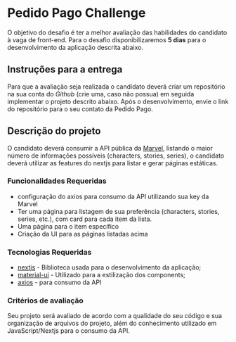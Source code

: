 
# Pedido Pago Challenge 

O objetivo do desafio é ter a melhor avaliação das habilidades do candidato à vaga de front-end. Para o desafio disponibilizaremos **5 dias** para o desenvolvimento da aplicação descrita abaixo.

## Instruções para a entrega

Para que a avaliação seja realizada o candidato deverá criar um repositório na sua conta do *Github* (crie uma, caso não possua) em seguida implementar o projeto descrito abaixo. Após o desenvolvimento, envie o link do repositório para o seu contato da Pedido Pago.

## Descrição do projeto

O candidato deverá consumir a API pública da [Marvel](https://developer.marvel.com/), listando o maior número de informações possíveis (characters, stories, series), o candidato deverá utilizar as features do nextjs para listar e gerar páginas estáticas.

### Funcionalidades Requeridas

 - configuração do axios para consumo da API utilizando sua key da Marvel
 - Ter uma página para listagem de sua preferência (characters, stories, series, etc.), com card para cada item da lista.
 - Uma página para o item específico
 - Criação da UI para as páginas listadas acima

### Tecnologias Requeridas

 - [nextjs](https://github.com/vercel/next.js) - Biblioteca usada para o desenvolvimento da aplicação;
 - [material-ui](https://material-ui.com/) - Utilizado para a estilização dos components;
 - [axios](https://github.com/axios/axios) - para consumo da API

 ### Critérios de avaliação
 Seu projeto será avaliado de acordo com a qualidade do seu código e sua organização de arquivos do projeto, além do conhecimento utilizado em JavaScript/Nextjs para o consumo da API.
